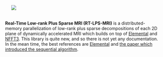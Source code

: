 <p align="left" style="padding: 20px">
<img src="https://raw.github.com/poulson/rt-lps-mri/master/README/rt-lps-mri.png">
</p>

**Real-Time Low-rank Plus Sparse MRI (RT-LPS-MRI)** is a distributed-memory 
parallelization of low-rank plus sparse decompositions of each 2D plane of 
dynamically accelerated MRI which builds on top of [Elemental](http://libelemental.org) and [NFFT3](http://www-user.tu-chemnitz.de/~potts/nfft/). 
This library is quite new, and so there is not yet any documentation.
In the mean time, the best references are 
[Elemental](http://dl.acm.org/citation.cfm?doid=2427023.2427030) and 
[the paper which introduced the sequential algorithm](http://statweb.stanford.edu/~candes/papers/L+S-MRI.pdf).
